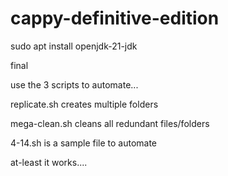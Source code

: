 # cappy-definitive-edition

sudo apt install openjdk-21-jdk

final

use the 3 scripts to automate...

replicate.sh creates multiple folders

mega-clean.sh cleans all redundant files/folders

4-14.sh is a sample file to automate

at-least it works....
